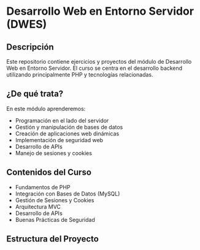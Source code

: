 # Desarrollo Web en Entorno Servidor (DWES)

## Descripción
Este repositorio contiene ejercicios y proyectos del módulo de Desarrollo Web en Entorno Servidor. El curso se centra en el desarrollo backend utilizando principalmente PHP y tecnologías relacionadas.

## ¿De qué trata?
En este módulo aprenderemos:
- Programación en el lado del servidor
- Gestión y manipulación de bases de datos
- Creación de aplicaciones web dinámicas
- Implementación de seguridad web
- Desarrollo de APIs
- Manejo de sesiones y cookies

## Contenidos del Curso
- Fundamentos de PHP
- Integración con Bases de Datos (MySQL)
- Gestión de Sesiones y Cookies
- Arquitectura MVC
- Desarrollo de APIs
- Buenas Prácticas de Seguridad

## Estructura del Proyecto
